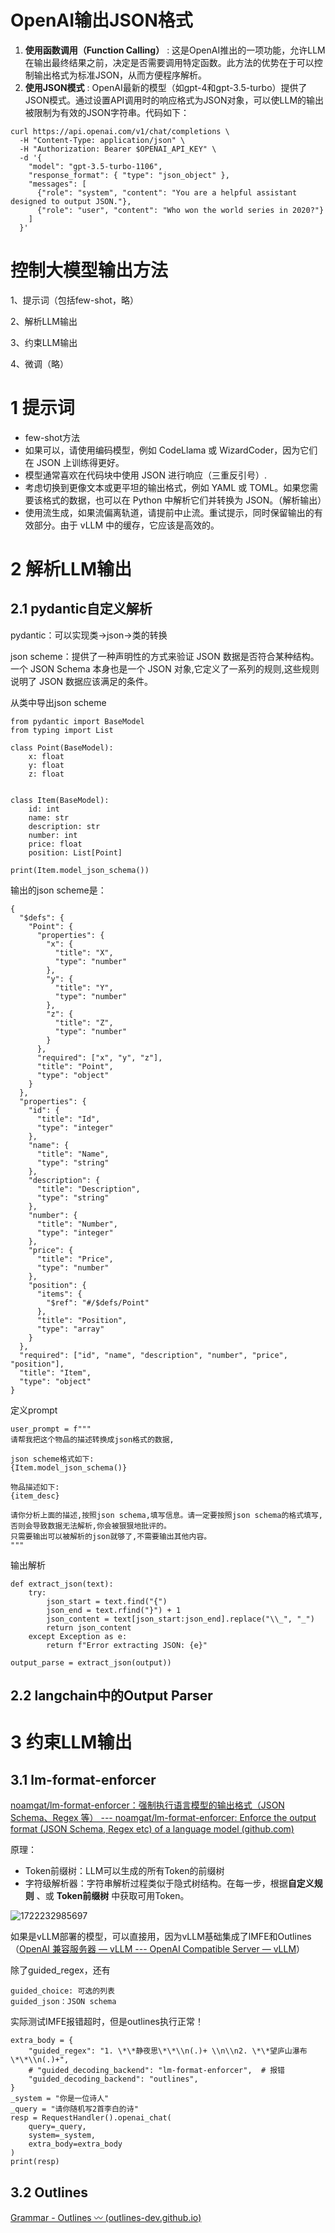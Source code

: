# OpenAI输出JSON格式

1. **使用函数调用（Function Calling）** : 这是OpenAI推出的一项功能，允许LLM在输出最终结果之前，决定是否需要调用特定函数。此方法的优势在于可以控制输出格式为标准JSON，从而方便程序解析。
2. **使用JSON模式** : OpenAI最新的模型（如gpt-4和gpt-3.5-turbo）提供了JSON模式。通过设置API调用时的响应格式为JSON对象，可以使LLM的输出被限制为有效的JSON字符串。代码如下：

```
curl https://api.openai.com/v1/chat/completions \
  -H "Content-Type: application/json" \
  -H "Authorization: Bearer $OPENAI_API_KEY" \
  -d '{
    "model": "gpt-3.5-turbo-1106",
    "response_format": { "type": "json_object" },
    "messages": [
      {"role": "system", "content": "You are a helpful assistant designed to output JSON."},
      {"role": "user", "content": "Who won the world series in 2020?"}
    ]
  }'
```

# 控制大模型输出方法

1、提示词（包括few-shot，略）

2、解析LLM输出

3、约束LLM输出

4、微调（略）

# 1 提示词

* few-shot方法
* 如果可以，请使用编码模型，例如 CodeLlama 或 WizardCoder，因为它们在 JSON 上训练得更好。
* 模型通常喜欢在代码块中使用 JSON 进行响应（三重反引号）.
* 考虑切换到更像文本或更平坦的输出格式，例如 YAML 或 TOML。如果您需要该格式的数据，也可以在 Python 中解析它们并转换为 JSON。（解析输出）
* 使用流生成，如果流偏离轨道，请提前中止流。重试提示，同时保留输出的有效部分。由于 vLLM 中的缓存，它应该是高效的。

# 2 解析LLM输出

## 2.1 pydantic自定义解析

pydantic：可以实现类->json->类的转换

json scheme：提供了一种声明性的方式来验证 JSON 数据是否符合某种结构。一个 JSON Schema 本身也是一个 JSON 对象,它定义了一系列的规则,这些规则说明了 JSON 数据应该满足的条件。

从类中导出json scheme

```
from pydantic import BaseModel
from typing import List

class Point(BaseModel):
    x: float
    y: float
    z: float


class Item(BaseModel):
    id: int
    name: str
    description: str
    number: int
    price: float
    position: List[Point]

print(Item.model_json_schema())
```

输出的json scheme是：

```
{
  "$defs": {
    "Point": {
      "properties": {
        "x": {
          "title": "X",
          "type": "number"
        },
        "y": {
          "title": "Y",
          "type": "number"
        },
        "z": {
          "title": "Z",
          "type": "number"
        }
      },
      "required": ["x", "y", "z"],
      "title": "Point",
      "type": "object"
    }
  },
  "properties": {
    "id": {
      "title": "Id",
      "type": "integer"
    },
    "name": {
      "title": "Name",
      "type": "string"
    },
    "description": {
      "title": "Description",
      "type": "string"
    },
    "number": {
      "title": "Number",
      "type": "integer"
    },
    "price": {
      "title": "Price",
      "type": "number"
    },
    "position": {
      "items": {
        "$ref": "#/$defs/Point"
      },
      "title": "Position",
      "type": "array"
    }
  },
  "required": ["id", "name", "description", "number", "price", "position"],
  "title": "Item",
  "type": "object"
}
```

定义prompt

```
user_prompt = f"""
请帮我把这个物品的描述转换成json格式的数据,

json scheme格式如下:
{Item.model_json_schema()}

物品描述如下:
{item_desc}

请你分析上面的描述,按照json schema,填写信息。请一定要按照json schema的格式填写,否则会导致数据无法解析,你会被狠狠地批评的。
只需要输出可以被解析的json就够了,不需要输出其他内容。
"""
```

输出解析

```
def extract_json(text):
    try:
        json_start = text.find("{")
        json_end = text.rfind("}") + 1
        json_content = text[json_start:json_end].replace("\\_", "_")
        return json_content
    except Exception as e:
        return f"Error extracting JSON: {e}"

output_parse = extract_json(output))
```

## 2.2 langchain中的Output Parser

# 3 约束LLM输出

## 3.1 lm-format-enforcer

[noamgat/lm-format-enforcer：强制执行语言模型的输出格式（JSON Schema、Regex 等） --- noamgat/lm-format-enforcer: Enforce the output format (JSON Schema, Regex etc) of a language model (github.com)](https://github.com/noamgat/lm-format-enforcer?tab=readme-ov-file)

原理：

* Token前缀树：LLM可以生成的所有Token的前缀树
* 字符级解析器：字符串解析过程类似于隐式树结构。在每一步，根据**自定义规则** 、或 **Token前缀树** 中获取可用Token。

![1722232985697](images/13控制输出/1722232985697.png)

如果是vLLM部署的模型，可以直接用，因为vLLM基础集成了lMFE和Outlines（[OpenAI 兼容服务器 — vLLM --- OpenAI Compatible Server — vLLM](https://docs.vllm.ai/en/latest/serving/openai_compatible_server.html#command-line-arguments-for-the-server)）

除了guided_regex，还有

```
guided_choice: 可选的列表
guided_json：JSON schema
```

实际测试IMFE报错超时，但是outlines执行正常！

```
extra_body = {
    "guided_regex": "1. \*\*静夜思\*\*\\n(.)+ \\n\\n2. \*\*望庐山瀑布\*\*\\n(.)+",
    # "guided_decoding_backend": "lm-format-enforcer",  # 报错
    "guided_decoding_backend": "outlines",
}
_system = "你是一位诗人"
_query = "请你随机写2首李白的诗"
resp = RequestHandler().openai_chat(
    query=_query,
    system=_system,
    extra_body=extra_body
)
print(resp)
```


## 3.2 Outlines

[Grammar - Outlines 〰️ (outlines-dev.github.io)](https://outlines-dev.github.io/outlines/reference/cfg/)
